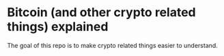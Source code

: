 # Bitcoin (and other crypto related things) explained

The goal of this repo is to make crypto related things easier to understand.

